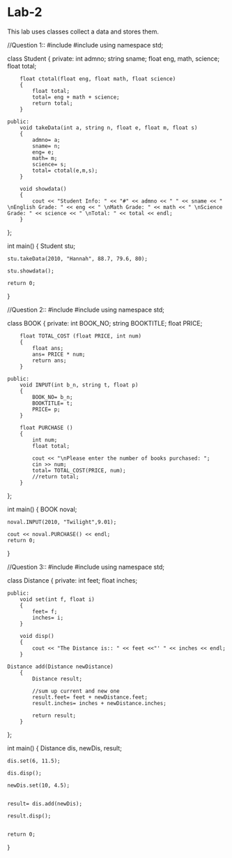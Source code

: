 # Lab-2
This lab uses classes collect a data and stores them. 

//Question 1:: 
#include <iostream>
#include <string>
using namespace std;

class Student 
{ 
    private:
        int admno;
        string sname;
        float eng, math, science;
        float total;
        
        float ctotal(float eng, float math, float science)
        {
            float total;
            total= eng + math + science;
            return total;
        }
        
    public:
        void takeData(int a, string n, float e, float m, float s)
        {
            admno= a;
            sname= n;
            eng= e;
            math= m;
            science= s;
            total= ctotal(e,m,s); 
        }
        
        void showdata()
        {
            cout << "Student Info: " << "#" << admno << " " << sname << " \nEnglish Grade: " << eng << " \nMath Grade: " << math << " \nScience Grade: " << science << " \nTotal: " << total << endl; 
        }
};



int main()
{
    Student stu;
    
    stu.takeData(2010, "Hannah", 88.7, 79.6, 80);
    
    stu.showdata();
    
    return 0;
}

//Question 2:: 
#include <iostream>
#include <string>
using namespace std;

class BOOK 
{ 
    private:
        int BOOK_NO;
        string BOOKTITLE;
        float PRICE;
        
        float TOTAL_COST (float PRICE, int num)
        {
            float ans;
            ans= PRICE * num;
            return ans;
        }
        
    public:
        void INPUT(int b_n, string t, float p)
        {
            BOOK_NO= b_n;
            BOOKTITLE= t;
            PRICE= p;
        }
        
        float PURCHASE ()
        {
            int num;
            float total;
            
            cout << "\nPlease enter the number of books purchased: ";
            cin >> num;
            total= TOTAL_COST(PRICE, num);
            //return total; 
        }
};



int main()
{
    BOOK noval;
    
    noval.INPUT(2010, "Twilight",9.01);
    
    cout << noval.PURCHASE() << endl;
    return 0;
}

//Question 3:: 
#include <iostream>
#include <string>
using namespace std;

class Distance 
{ 
    private:
        int feet;
        float inches;
        
    public:
        void set(int f, float i)
        {
            feet= f;
            inches= i;
        }
        
        void disp()
        {
            cout << "The Distance is:: " << feet <<"' " << inches << endl; 
        }
    
    Distance add(Distance newDistance)
        {
            Distance result;
            
            //sum up current and new one 
            result.feet= feet + newDistance.feet;
            result.inches= inches + newDistance.inches;
            
            return result; 
        }
};

int main()
{
    Distance dis, newDis, result; 
    
    dis.set(6, 11.5);
    
    dis.disp();
    
    newDis.set(10, 4.5);
    
    
    result= dis.add(newDis);
    
    result.disp();
    
    
    return 0;
}
